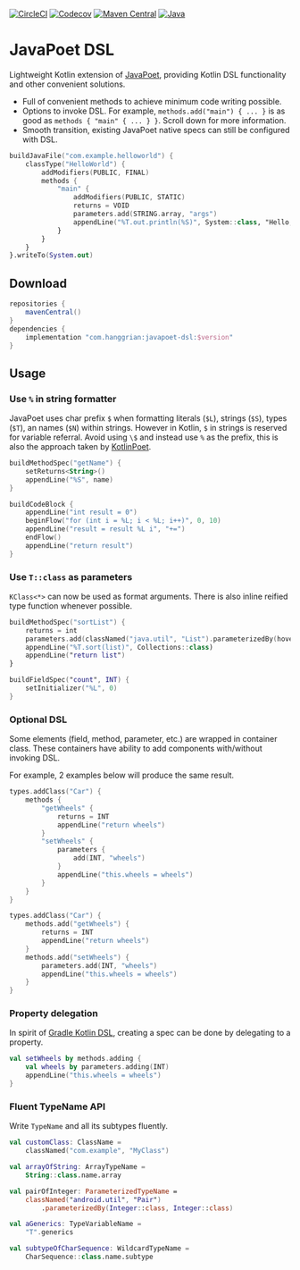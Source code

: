 [![CircleCI](https://img.shields.io/circleci/build/gh/hanggrian/javapoet-dsl)](https://app.circleci.com/pipelines/github/hanggrian/javapoet-dsl/)
[![Codecov](https://img.shields.io/codecov/c/gh/hanggrian/javapoet-dsl)](https://app.codecov.io/gh/hanggrian/javapoet-dsl/)
[![Maven Central](https://img.shields.io/maven-central/v/com.hanggrian/javapoet-dsl)](https://repo1.maven.org/maven2/com/hanggrian/javapoet-dsl/)
[![Java](https://img.shields.io/badge/java-8+-informational)](https://www.java.com/en/download/help/java8.html)

# JavaPoet DSL

Lightweight Kotlin extension of [JavaPoet](https://github.com/square/javapoet/),
providing Kotlin DSL functionality and other convenient solutions.

- Full of convenient methods to achieve minimum code writing possible.
- Options to invoke DSL. For example, `methods.add("main") { ... }` is as good
  as `methods { "main" { ... } }`. Scroll down for more information.
- Smooth transition, existing JavaPoet native specs can still be configured with
  DSL.

```kt
buildJavaFile("com.example.helloworld") {
    classType("HelloWorld") {
        addModifiers(PUBLIC, FINAL)
        methods {
            "main" {
                addModifiers(PUBLIC, STATIC)
                returns = VOID
                parameters.add(STRING.array, "args")
                appendLine("%T.out.println(%S)", System::class, "Hello, JavaPoet!")
            }
        }
    }
}.writeTo(System.out)
```

## Download

```gradle
repositories {
    mavenCentral()
}
dependencies {
    implementation "com.hanggrian:javapoet-dsl:$version"
}
```

## Usage

### Use `%` in string formatter

JavaPoet uses char prefix `$` when formatting literals (`$L`), strings (`$S`),
types (`$T`), an names (`$N`) within strings. However in Kotlin, `$` in strings
is reserved for variable referral. Avoid using `\$` and instead use `%` as the
prefix, this is also the approach taken by [KotlinPoet](https://github.com/square/kotlinpoet/).

```kt
buildMethodSpec("getName") {
    setReturns<String>()
    appendLine("%S", name)
}

buildCodeBlock {
    appendLine("int result = 0")
    beginFlow("for (int i = %L; i < %L; i++)", 0, 10)
    appendLine("result = result %L i", "+=")
    endFlow()
    appendLine("return result")
}
```

### Use `T::class` as parameters

`KClass<*>` can now be used as format arguments. There is also inline reified
type function whenever possible.

```kt
buildMethodSpec("sortList") {
    returns = int
    parameters.add(classNamed("java.util", "List").parameterizedBy(hoverboard), "list")
    appendLine("%T.sort(list)", Collections::class)
    appendLine("return list")
}

buildFieldSpec("count", INT) {
    setInitializer("%L", 0)
}
```

### Optional DSL

Some elements (field, method, parameter, etc.) are wrapped in container class.
These containers have ability to add components with/without invoking DSL.

For example, 2 examples below will produce the same result.

```kt
types.addClass("Car") {
    methods {
        "getWheels" {
            returns = INT
            appendLine("return wheels")
        }
        "setWheels" {
            parameters {
                add(INT, "wheels")
            }
            appendLine("this.wheels = wheels")
        }
    }
}

types.addClass("Car") {
    methods.add("getWheels") {
        returns = INT
        appendLine("return wheels")
    }
    methods.add("setWheels") {
        parameters.add(INT, "wheels")
        appendLine("this.wheels = wheels")
    }
}
```

### Property delegation

In spirit of [Gradle Kotlin DSL](https://docs.gradle.org/current/userguide/kotlin_dsl.html#using_kotlin_delegated_properties),
creating a spec can be done by delegating to a property.

```kt
val setWheels by methods.adding {
    val wheels by parameters.adding(INT)
    appendLine("this.wheels = wheels")
}
```

### Fluent TypeName API

Write `TypeName` and all its subtypes fluently.

```kt
val customClass: ClassName =
    classNamed("com.example", "MyClass")

val arrayOfString: ArrayTypeName =
    String::class.name.array

val pairOfInteger: ParameterizedTypeName =
    classNamed("android.util", "Pair")
        .parameterizedBy(Integer::class, Integer::class)

val aGenerics: TypeVariableName =
    "T".generics

val subtypeOfCharSequence: WildcardTypeName =
    CharSequence::class.name.subtype
```
